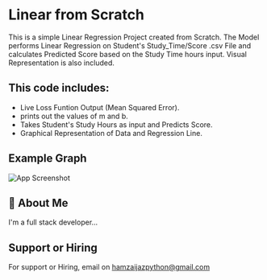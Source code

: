 
# Linear from Scratch

This is a simple Linear Regression Project created from Scratch. The Model performs Linear Regression on Student's Study_Time/Score .csv File and calculates Predicted Score based on the Study Time hours input. Visual Representation is also included.


## This code includes:

- Live Loss Funtion Output (Mean Squared Error).
- prints out the values of m and b.
- Takes Student's Study Hours as input and Predicts Score.
- Graphical Representation of Data and Regression Line.


## Example Graph

![App Screenshot](https://github.com/user-attachments/assets/a9749898-0288-4138-a76e-7fa6cbcabc3f)


## 🚀 About Me
I'm a full stack developer...


## Support or Hiring

For support or Hiring, email on hamzaijazpython@gmail.com

